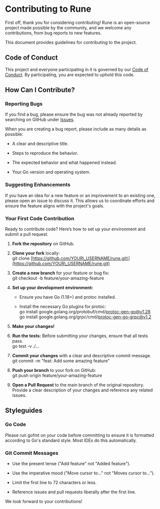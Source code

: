 # **Contributing to Rune**

First off, thank you for considering contributing\! Rune is an open-source project made possible by the community, and we welcome any contributions, from bug reports to new features.

This document provides guidelines for contributing to the project.

## **Code of Conduct**

This project and everyone participating in it is governed by our [Code of Conduct](https://www.google.com/search?q=CODE_OF_CONDUCT.md). By participating, you are expected to uphold this code.

## **How Can I Contribute?**

### **Reporting Bugs**

If you find a bug, please ensure the bug was not already reported by searching on GitHub under [Issues](https://www.google.com/search?q=https://github.com/thelamedev/rune/issues).

When you are creating a bug report, please include as many details as possible:

* A clear and descriptive title.

* Steps to reproduce the behavior.

* The expected behavior and what happened instead.

* Your Go version and operating system.

### **Suggesting Enhancements**

If you have an idea for a new feature or an improvement to an existing one, please open an issue to discuss it. This allows us to coordinate efforts and ensure the feature aligns with the project's goals.

### **Your First Code Contribution**

Ready to contribute code? Here’s how to set up your environment and submit a pull request.

1. **Fork the repository** on GitHub.

2. **Clone your fork** locally:  
   git clone \[https://github.com/YOUR\_USERNAME/rune.git\](https://github.com/YOUR\_USERNAME/rune.git)

3. **Create a new branch** for your feature or bug fix:  
   git checkout \-b feature/your-amazing-feature

4. **Set up your development environment:**

   * Ensure you have Go (1.18+) and protoc installed.

   * Install the necessary Go plugins for protoc:  
     go install google.golang.org/protobuf/cmd/protoc-gen-go@v1.28  
     go install google.golang.org/grpc/cmd/protoc-gen-go-grpc@v1.2

5. **Make your changes\!**

6. **Run the tests:** Before submitting your changes, ensure that all tests pass.  
   go test \-v ./...

7. **Commit your changes** with a clear and descriptive commit message.  
   git commit \-m "feat: Add some amazing feature"

8. **Push your branch** to your fork on GitHub:  
   git push origin feature/your-amazing-feature

9. **Open a Pull Request** to the main branch of the original repository. Provide a clear description of your changes and reference any related issues.

## **Styleguides**

### **Go Code**

Please run gofmt on your code before committing to ensure it is formatted according to Go's standard style. Most IDEs do this automatically.

### **Git Commit Messages**

* Use the present tense ("Add feature" not "Added feature").

* Use the imperative mood ("Move cursor to..." not "Moves cursor to...").

* Limit the first line to 72 characters or less.

* Reference issues and pull requests liberally after the first line.

We look forward to your contributions\!